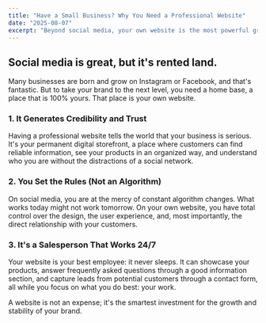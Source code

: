 ```yaml
---
title: "Have a Small Business? Why You Need a Professional Website"
date: "2025-08-07"
excerpt: "Beyond social media, your own website is the most powerful growth tool for your brand. I'll tell you why."
---
```


## Social media is great, but it's rented land.

Many businesses are born and grow on Instagram or Facebook, and that's fantastic. But to take your brand to the next level, you need a home base, a place that is 100% yours. That place is your own website.

### 1. It Generates Credibility and Trust

Having a professional website tells the world that your business is serious. It's your permanent digital storefront, a place where customers can find reliable information, see your products in an organized way, and understand who you are without the distractions of a social network.

### 2. You Set the Rules (Not an Algorithm)

On social media, you are at the mercy of constant algorithm changes. What works today might not work tomorrow. On your own website, you have total control over the design, the user experience, and, most importantly, the direct relationship with your customers.

### 3. It's a Salesperson That Works 24/7

Your website is your best employee: it never sleeps. It can showcase your products, answer frequently asked questions through a good information section, and capture leads from potential customers through a contact form, all while you focus on what you do best: your work.

A website is not an expense; it's the smartest investment for the growth and stability of your brand.
